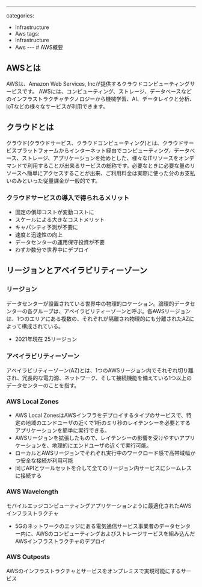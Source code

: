---
categories:
  - Infrastructure
  - Aws
tags:
  - Infrastructure
  - Aws
--- # AWS概要

## AWSとは

AWSは、Amazon Web Services, Incが提供するクラウドコンピューティングサービスです。
AWSには、コンピューティング、ストレージ、データベースなどのインフラストラクチャテクノロジーから機械学習、AI、データレイクと分析、IoTなどの様々なサービスが利用できます。

## クラウドとは

クラウド(クラウドサービス、クラウドコンピューティング)とは、クラウドサービスプラットフォームからインターネット経由でコンピューティング、データベース、ストレージ、アプリケーションを始めとした、様々なITリソースをオンデマンドで利用することが出来るサービスの総称です。必要なときに必要な量のリソースへ簡単にアクセスすることが出来、ご利用料金は実際に使った分のお支払いのみといった従量課金が一般的です。

### クラウドサービスの導入で得られるメリット

- 固定の償却コストが変動コストに
- スケールによる大きなコストメリット
- キャパシティ予測が不要に
- 速度と迅速性の向上
- データセンターの運用保守投資が不要
- わずか数分で世界中にデプロイ

## リージョンとアベイラビリティーゾーン

### リージョン

データセンターが設置されている世界中の物理的ロケーション。論理的データセンターの各グループは、アベイラビリティーゾーンと呼ぶ。各AWSリージョンは、1つのエリアにある複数の、それぞれが隔離され物理的にも分離されたAZによって構成されている。

- 2021年現在 25リージョン


### アベイラビリティーゾーン

アベイラビリティーゾーン(AZ)とは、1つのAWSリージョン内でそれぞれ切り離され、冗長的な電力源、ネットワーク、そして接続機能を備えている1つ以上のデータセンターのことを指す。

### AWS Local Zones

- AWS Local ZonesはAWSインフラをデプロイするタイプのサービスで、特定の地域のエンドユーザの近くで1桁のミリ秒のレイテンシーを必要とするアプリケーションを簡単に実行できる。
- AWSリージョンを拡張したもので、レイテンシーの影響を受けやすいアプリケーションを、地理的にエンドユーザの近くで実行可能。
- ローカルとAWSリージョンでそれぞれ実行中のワークロード感で高帯域幅かつ安全な接続が利用可能
- 同じAPIとツールセットを介して全てのリージョン内サービスにシームレスに接続する

### AWS Wavelength

モバイルエッジコンピューティングアプリケーションように最適化されたAWSインフラストラクチャ

- 5Gのネットワークのエッジにある電気通信サービス事業者のデータセンター内に、AWSのコンピューティングおよびストレージサービスを組み込んだAWSインフラストラクチャのデプロイ

### AWS Outposts

AWSのインフラストラクチャとサービスをオンプレミスで実現可能にするサービス
